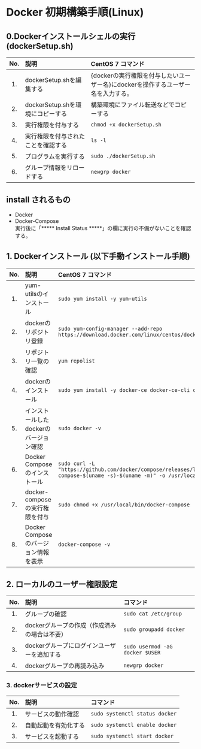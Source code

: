 # Docker 初期構築手順(Linux)
## 0.Dockerインストールシェルの実行(dockerSetup.sh)
|No.|説明|CentOS 7 コマンド|
|:---:|:---|:---|
|1.|dockerSetup.shを編集する|{dockerの実行権限を付与したいユーザー名}にdockerを操作するユーザー名を入力する。|
|2.|dockerSetup.shを環境にコピーする|構築環境にファイル転送などでコピーする|
|3.|実行権限を付与する|`chmod +x dockerSetup.sh`|
|4.|実行権限を付与されたことを確認する|`ls -l`|
|5.|プログラムを実行する|`sudo ./dockerSetup.sh`|
|6.|グループ情報をリロードする|`newgrp docker`|

## install されるもの  
 - Docker  
 - Docker-Compose  
実行後に「***** Install Status *****」の欄に実行の不備がないことを確認する。  

## 1. Dockerインストール (以下手動インストール手順)
|No.|説明|CentOS 7 コマンド|
|:---:|:---|:---|
|1.|yum-utilsのインストール|`sudo yum install -y yum-utils `|
|2.|dockerのリポジトリ登録|`sudo yum-config-manager --add-repo https://download.docker.com/linux/centos/docker-ce.repo`|
|3.|リポジトリ一覧の確認|`yum repolist`|
|4.|dockerのインストール|`sudo yum install -y docker-ce docker-ce-cli containerd.io`|
|5.|インストールしたdockerのバージョン確認|`sudo docker -v`|
|6.|Docker Composeのインストール|`sudo curl -L "https://github.com/docker/compose/releases/latest/download/docker-compose-$(uname -s)-$(uname -m)" -o /usr/local/bin/docker-compose`|
|7.|docker-composeの実行権限を付与|`sudo chmod +x /usr/local/bin/docker-compose`|
|8.|Docker Composeのバージョン情報を表示|`docker-compose -v`|
## 2. ローカルのユーザー権限設定
|No.|説明|コマンド|
|:---:|:---|:---|
|1.|グループの確認|`sudo cat /etc/group`|
|2.|dockerグループの作成（作成済みの場合は不要）|`sudo groupadd docker`|
|3.|dockerグループにログインユーザーを追加する|`sudo usermod -aG docker $USER`|
|4.|dockerグループの再読み込み|`newgrp docker`|
### 3. dockerサービスの設定
|No.|説明|コマンド|
|:---:|:---|:---|
|1.|サービスの動作確認|`sudo systemctl status docker`|
|2.|自動起動を有効化する|`sudo systemctl enable docker`|
|3.|サービスを起動する|`sudo systemctl start docker`|
